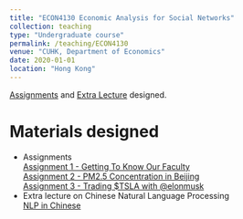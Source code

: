 ```yaml
---
title: "ECON4130 Economic Analysis for Social Networks"
collection: teaching
type: "Undergraduate course"
permalink: /teaching/ECON4130
venue: "CUHK, Department of Economics"
date: 2020-01-01
location: "Hong Kong"
---
```


[Assignments](/teaching/ECON4130) and [Extra Lecture](/teaching/ECON4130) designed.

Materials designed
======
- Assignments <br>
    [Assignment 1 - Getting To Know Our Faculty](/files/CUHK_TA/ECON4130_Assignment1.html) <br>
    [Assignment 2 - PM2.5 Concentration in Beijing](/files/CUHK_TA/ECON4130_Assignment2.html) <br>
    [Assignment 3 - Trading $TSLA with @elonmusk](/files/CUHK_TA/ECON4130_Assignment3.html) <br>
- Extra lecture on Chinese Natural Language Processing <br>
    [NLP in Chinese](/files/CUHK_TA/ECON4130_NLP_in_Chinese.html)
